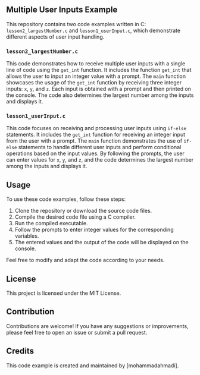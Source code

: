 ## Multiple User Inputs Example

This repository contains two code examples written in C: `lesson2_largestNumber.c` and `lesson1_userInput.c`, which demonstrate different aspects of user input handling.

### `lesson2_largestNumber.c`

This code demonstrates how to receive multiple user inputs with a single line of code using the `get_int` function. It includes the function `get_int` that allows the user to input an integer value with a prompt. The `main` function showcases the usage of the `get_int` function by receiving three integer inputs: `x`, `y`, and `z`. Each input is obtained with a prompt and then printed on the console. The code also determines the largest number among the inputs and displays it.

### `lesson1_userInput.c`

This code focuses on receiving and processing user inputs using `if-else` statements. It includes the `get_int` function for receiving an integer input from the user with a prompt. The `main` function demonstrates the use of `if-else` statements to handle different user inputs and perform conditional operations based on the input values. By following the prompts, the user can enter values for `x`, `y`, and `z`, and the code determines the largest number among the inputs and displays it.

## Usage

To use these code examples, follow these steps:

1. Clone the repository or download the source code files.
2. Compile the desired code file using a C compiler.
3. Run the compiled executable.
4. Follow the prompts to enter integer values for the corresponding variables.
5. The entered values and the output of the code will be displayed on the console.

Feel free to modify and adapt the code according to your needs.

## License

This project is licensed under the MIT License.

## Contribution

Contributions are welcome! If you have any suggestions or improvements, please feel free to open an issue or submit a pull request.

## Credits

This code example is created and maintained by [mohammadahmadi].
